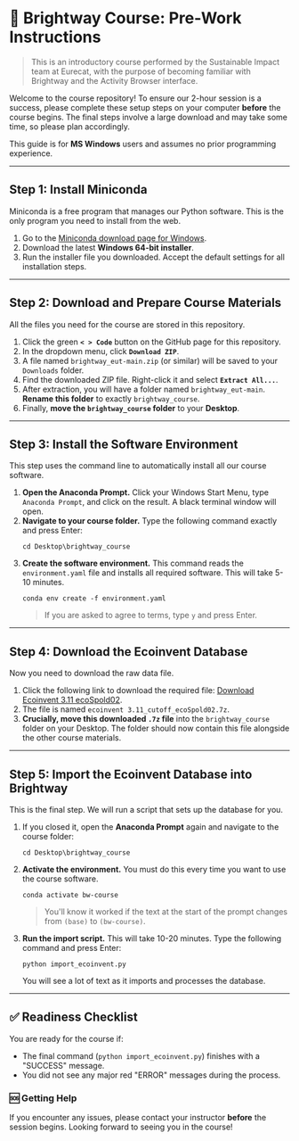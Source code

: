# 🍃 Brightway Course: Pre-Work Instructions

> This is an introductory course performed by the Sustainable Impact team at Eurecat, with the purpose of becoming familiar with Brightway and the Activity Browser interface.

Welcome to the course repository! To ensure our 2-hour session is a success, please complete these setup steps on your computer **before** the course begins. The final steps involve a large download and may take some time, so please plan accordingly.

This guide is for **MS Windows** users and assumes no prior programming experience.

---

## Step 1: Install Miniconda

Miniconda is a free program that manages our Python software. This is the only program you need to install from the web.

1.  Go to the [Miniconda download page for Windows](https://docs.anaconda.com/free/miniconda/miniconda-install/#windows-installers).
2.  Download the latest **Windows 64-bit installer**.
3.  Run the installer file you downloaded. Accept the default settings for all installation steps.

---

## Step 2: Download and Prepare Course Materials

All the files you need for the course are stored in this repository.

1.  Click the green **`< > Code`** button on the GitHub page for this repository.
2.  In the dropdown menu, click **`Download ZIP`**.
3.  A file named `brightway_eut-main.zip` (or similar) will be saved to your `Downloads` folder.
4.  Find the downloaded ZIP file. Right-click it and select **`Extract All...`**.
5.  After extraction, you will have a folder named `brightway_eut-main`. **Rename this folder** to exactly `brightway_course`.
6.  Finally, **move the `brightway_course` folder** to your **Desktop**.

---

## Step 3: Install the Software Environment

This step uses the command line to automatically install all our course software.

1.  **Open the Anaconda Prompt.** Click your Windows Start Menu, type `Anaconda Prompt`, and click on the result. A black terminal window will open.
2.  **Navigate to your course folder.** Type the following command exactly and press Enter:
    ```
    cd Desktop\brightway_course
    ```
3.  **Create the software environment.** This command reads the `environment.yaml` file and installs all required software. This will take 5-10 minutes.
    ```
    conda env create -f environment.yaml
    ```
    > If you are asked to agree to terms, type `y` and press Enter.

---

## Step 4: Download the Ecoinvent Database

Now you need to download the raw data file.

1.  Click the following link to download the required file: [Download Ecoinvent 3.11 ecoSpold02](https://eurecatcloud.sharepoint.com/:u:/s/WEEIUnit-LiniaImpacteAmbiental/EWTDKOQCCmVOrS1IA_YFRZ4BT91T2UDVE3I5gGJA9H_ycQ?e=1xlXv8).
2.  The file is named `ecoinvent 3.11_cutoff_ecoSpold02.7z`.
3.  **Crucially, move this downloaded `.7z` file** into the `brightway_course` folder on your Desktop. The folder should now contain this file alongside the other course materials.

---

## Step 5: Import the Ecoinvent Database into Brightway

This is the final step. We will run a script that sets up the database for you.

1.  If you closed it, open the **Anaconda Prompt** again and navigate to the course folder:
    ```
    cd Desktop\brightway_course
    ```
2.  **Activate the environment.** You must do this every time you want to use the course software.
    ```
    conda activate bw-course
    ```
    > You'll know it worked if the text at the start of the prompt changes from `(base)` to `(bw-course)`.
3.  **Run the import script.** This will take 10-20 minutes. Type the following command and press Enter:
    ```
    python import_ecoinvent.py
    ```
    You will see a lot of text as it imports and processes the database.

---

## ✅ Readiness Checklist

You are ready for the course if:

* The final command (`python import_ecoinvent.py`) finishes with a "SUCCESS" message.
* You did not see any major red "ERROR" messages during the process.

### 🆘 Getting Help

If you encounter any issues, please contact your instructor **before** the session begins. Looking forward to seeing you in the course!